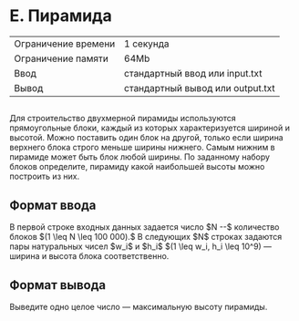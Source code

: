 <div class="problem-statement">
   <div class="header">
      <h1 class="title">E. Пирамида</h1>
      <table>
         <tr class="time-limit">
            <td class="property-title">Ограничение времени</td>
            <td>1&nbsp;секунда</td>
         </tr>
         <tr class="memory-limit">
            <td class="property-title">Ограничение памяти</td>
            <td>64Mb</td>
         </tr>
         <tr class="input-file">
            <td class="property-title">Ввод</td>
            <td colspan="1">стандартный ввод или input.txt</td>
         </tr>
         <tr class="output-file">
            <td class="property-title">Вывод</td>
            <td colspan="1">стандартный вывод или output.txt</td>
         </tr>
      </table>
   </div>
   <h2></h2>
   <div class="legend"> Для строительство двухмерной пирамиды используются прямоугольные блоки, каждый из которых характеризуется шириной и высотой.
      Можно поставить один блок на другой, только если ширина верхнего блока строго меньше ширины нижнего. Самым нижним в пирамиде
      может быть блок любой ширины. По заданному набору блоков определите, пирамиду какой наибольшей высоты можно построить из них.

   </div>
   <h2>Формат ввода</h2>   
    В первой строке входных данных задается число $N --$ количество блоков $(1 \leq N \leq 100 000).$            
      В следующих $N$ строках задаются пары натуральных чисел $w_i$ и $h_i$ $(1 \leq w_i, h_i \leq 10^9)
      — ширина и высота блока соответственно.
      </p>

   </div>
   <h2>Формат вывода</h2>
   <div class="output-specification"> Выведите одно целое число&nbsp;— максимальную высоту пирамиды. </div>

